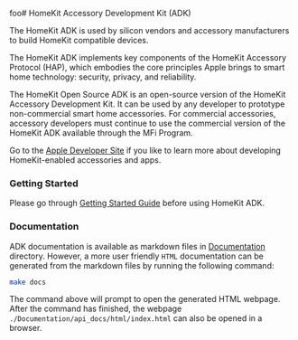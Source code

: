 foo# HomeKit Accessory Development Kit (ADK)

The HomeKit ADK is used by silicon vendors and accessory manufacturers to build HomeKit compatible devices.

The HomeKit ADK implements key components of the HomeKit Accessory Protocol (HAP), which embodies the core principles Apple brings to smart home technology: security, privacy, and reliability.

The HomeKit Open Source ADK is an open-source version of the HomeKit Accessory Development Kit. It can be used by any developer to prototype non-commercial smart home accessories. For commercial accessories, accessory developers must continue to use the commercial version of the HomeKit ADK available through the MFi Program.

Go to the [Apple Developer Site](https://developer.apple.com/homekit/) if you like to learn more about developing HomeKit-enabled accessories and apps.


### Getting Started
Please go through [Getting Started Guide](./Documentation/getting_started.md#prerequisites) before using HomeKit ADK.

### Documentation
ADK documentation is available as markdown files in [Documentation](./Documentation/) directory. However, a more user friendly
`HTML` documentation can be generated from the markdown files by running the following command:

```sh
make docs
```

The command above will prompt to open the generated HTML webpage. After the command has finished, the webpage `./Documentation/api_docs/html/index.html` can also be opened in a browser.
